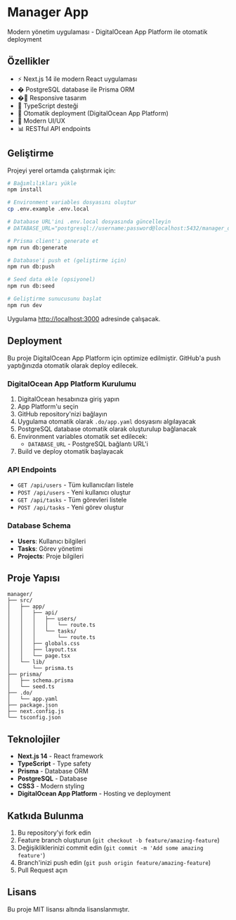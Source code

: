 # Manager App

Modern yönetim uygulaması - DigitalOcean App Platform ile otomatik deployment

## Özellikler

- ⚡ Next.js 14 ile modern React uygulaması
- �️ PostgreSQL database ile Prisma ORM
- �📱 Responsive tasarım
- 🚀 TypeScript desteği
- 🔄 Otomatik deployment (DigitalOcean App Platform)
- 🎨 Modern UI/UX
- 📊 RESTful API endpoints

## Geliştirme

Projeyi yerel ortamda çalıştırmak için:

```bash
# Bağımlılıkları yükle
npm install

# Environment variables dosyasını oluştur
cp .env.example .env.local

# Database URL'ini .env.local dosyasında güncelleyin
# DATABASE_URL="postgresql://username:password@localhost:5432/manager_db"

# Prisma client'ı generate et
npm run db:generate

# Database'i push et (geliştirme için)
npm run db:push

# Seed data ekle (opsiyonel)
npm run db:seed

# Geliştirme sunucusunu başlat
npm run dev
```

Uygulama [http://localhost:3000](http://localhost:3000) adresinde çalışacak.

## Deployment

Bu proje DigitalOcean App Platform için optimize edilmiştir. GitHub'a push yaptığınızda otomatik olarak deploy edilecek.

### DigitalOcean App Platform Kurulumu

1. DigitalOcean hesabınıza giriş yapın
2. App Platform'u seçin  
3. GitHub repository'nizi bağlayın
4. Uygulama otomatik olarak `.do/app.yaml` dosyasını algılayacak
5. PostgreSQL database otomatik olarak oluşturulup bağlanacak
6. Environment variables otomatik set edilecek:
   - `DATABASE_URL` - PostgreSQL bağlantı URL'i
7. Build ve deploy otomatik başlayacak

### API Endpoints

- `GET /api/users` - Tüm kullanıcıları listele
- `POST /api/users` - Yeni kullanıcı oluştur
- `GET /api/tasks` - Tüm görevleri listele  
- `POST /api/tasks` - Yeni görev oluştur

### Database Schema

- **Users**: Kullanıcı bilgileri
- **Tasks**: Görev yönetimi
- **Projects**: Proje bilgileri

## Proje Yapısı

```
manager/
├── src/
│   ├── app/
│   │   ├── api/
│   │   │   ├── users/
│   │   │   │   └── route.ts
│   │   │   └── tasks/
│   │   │       └── route.ts
│   │   ├── globals.css
│   │   ├── layout.tsx
│   │   └── page.tsx
│   └── lib/
│       └── prisma.ts
├── prisma/
│   ├── schema.prisma
│   └── seed.ts
├── .do/
│   └── app.yaml
├── package.json
├── next.config.js
└── tsconfig.json
```

## Teknolojiler

- **Next.js 14** - React framework
- **TypeScript** - Type safety
- **Prisma** - Database ORM
- **PostgreSQL** - Database
- **CSS3** - Modern styling
- **DigitalOcean App Platform** - Hosting ve deployment

## Katkıda Bulunma

1. Bu repository'yi fork edin
2. Feature branch oluşturun (`git checkout -b feature/amazing-feature`)
3. Değişikliklerinizi commit edin (`git commit -m 'Add some amazing feature'`)
4. Branch'inizi push edin (`git push origin feature/amazing-feature`)
5. Pull Request açın

## Lisans

Bu proje MIT lisansı altında lisanslanmıştır.
